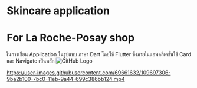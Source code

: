 # Skincare application
# For La Roche-Posay shop

เ็นการเขียน Application ในรูปแบบ ภาษา Dart โดยใช้ Flutter 
ซึ่งภายในแอพคลิเคชั่นใช้ Card และ Navigate เป็นหลัก
![GitHub Logo](skincare-application/assets/product/interface1.png)


https://user-images.githubusercontent.com/69661632/109697306-9ba2b100-7bc0-11eb-9a44-699c386bb124.mp4

